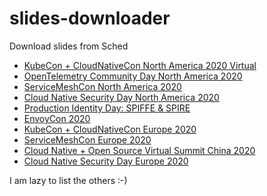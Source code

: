# slides-downloader

Download slides from Sched

* [KubeCon + CloudNativeCon North America 2020 Virtual](kccncna20.sh)
* [OpenTelemetry Community Day North America 2020](otcdna20.sh)
* [ServiceMeshCon North America 2020](smcna20.sh)
* [Cloud Native Security Day North America 2020](cnsdna20.sh)
* [Production Identity Day: SPIFFE & SPIRE](spiffespiredayna20.sh)
* [EnvoyCon 2020](envoycon2020.sh)
* [KubeCon + CloudNativeCon Europe 2020](kccnceu20.sh)
* [ServiceMeshCon Europe 2020](servicemeshconeu20.sh)
* [Cloud Native + Open Source Virtual Summit China 2020](cnosvschina20cn.sh)
* [Cloud Native Security Day Europe 2020](cnsdeu20.sh)

I am lazy to list the others :-)